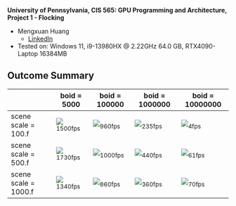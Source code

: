 **University of Pennsylvania, CIS 565: GPU Programming and Architecture,
Project 1 - Flocking**

* Mengxuan Huang
  * [LinkedIn](https://www.linkedin.com/in/mengxuan-huang-52881624a/)
* Tested on: Windows 11, i9-13980HX @ 2.22GHz 64.0 GB, RTX4090-Laptop 16384MB

## Outcome Summary
||boid = 5000 |boid = 100000|boid = 1000000|boid = 10000000|
|------------- |-------------|-------------|-------------|-------------|
|scene scale = 100.f|![](https://media.giphy.com/media/SUBgjPfontNnvh7cnQ/giphy.gif)<sub>1500fps</sub>|![](https://media.giphy.com/media/v1.Y2lkPTc5MGI3NjExM3F1ZDF0ODEwMTl3c3o2OHM3aXg1c2l2bjVmNXZzMW82Y2FycWJwNyZlcD12MV9pbnRlcm5hbF9naWZfYnlfaWQmY3Q9Zw/5NPWXIu5iu7zIBWT9x/giphy.gif)<sub>960fps</sub>|![](https://media.giphy.com/media/v1.Y2lkPTc5MGI3NjExZ2d0N21jMjZjYW0wOW05dDNrNHI2MjYwZWR6ZXNrd3cwN2c2ZzB3YiZlcD12MV9pbnRlcm5hbF9naWZfYnlfaWQmY3Q9Zw/Fc5eFrtbwvt2F7VsVB/giphy.gif)<sub>235fps</sub>|![](https://media.giphy.com/media/v1.Y2lkPTc5MGI3NjExN3NrZDR3amh1bWJ4ZGY3Y3JnbXAzM21rM2N0eXV5NHh5MnZ1OXFscCZlcD12MV9pbnRlcm5hbF9naWZfYnlfaWQmY3Q9Zw/GMCl577c5DQoZyvaPP/giphy.gif)<sub>4fps</sub>|
|scene scale = 500.f|![](https://media.giphy.com/media/v1.Y2lkPTc5MGI3NjExYWh5MG5mdmR5eXdwMnhuMDJzMmp6ejlkZmFweXQ1eTJyN2I2ajZ5NiZlcD12MV9pbnRlcm5hbF9naWZfYnlfaWQmY3Q9Zw/KkHsfVquKqJAfSAzje/giphy.gif)<sub>1730fps</sub>|![](https://media.giphy.com/media/v1.Y2lkPTc5MGI3NjExazZxZ3I4ZGp6YjN1YXFxbDd3Z3kwYW55enQ3NXdhejZvc2lhb25sdCZlcD12MV9pbnRlcm5hbF9naWZfYnlfaWQmY3Q9Zw/43LRlI3E7ydi5Nh4wp/giphy.gif)<sub>1000fps</sub>|![](https://media.giphy.com/media/v1.Y2lkPTc5MGI3NjExeW10ODRhZjZzb3V4N3VkcW9lb2g3dmVzcnFjcXFvOXMwcTdoNWNoYSZlcD12MV9pbnRlcm5hbF9naWZfYnlfaWQmY3Q9Zw/bvmQVluk06nMKxAo0l/giphy.gif)<sub>440fps</sub>|![](https://media.giphy.com/media/v1.Y2lkPTc5MGI3NjExNXh1Mnp1ejkyanZtZGMycmNxdXRma3AycmJ6OXJidjdjNHN2b3JmOSZlcD12MV9pbnRlcm5hbF9naWZfYnlfaWQmY3Q9Zw/zI0TgdgozKtym2oH9S/giphy.gif)<sub>61fps</sub>|
|scene scale = 1000.f|![](https://media.giphy.com/media/v1.Y2lkPTc5MGI3NjExbmJ1ZGZ6bndycHlwYmg1dm9kOGFuNG9ndTk4eHZuamU4d3FnaTlmeCZlcD12MV9pbnRlcm5hbF9naWZfYnlfaWQmY3Q9Zw/75R7lnhJ6rrTHZ7ZIH/giphy.gif)<sub>1340fps</sub>|![](https://media.giphy.com/media/v1.Y2lkPTc5MGI3NjExYTA4cjJ2cnJ1d2d5ZDE3OXRvd3Jtb2IxZGU5eWRiZGlmc2t2NHVsZSZlcD12MV9pbnRlcm5hbF9naWZfYnlfaWQmY3Q9Zw/8sKQXgKH2PavU2C7pJ/giphy.gif)<sub>860fps</sub>|![](https://media.giphy.com/media/v1.Y2lkPTc5MGI3NjExaGQ3dDFyZ2R3M3NlMXpxczhhdWJmMGZwNm8wbHJnZW91Z29pMmJ6NiZlcD12MV9pbnRlcm5hbF9naWZfYnlfaWQmY3Q9Zw/dISEHcsxl8j2qHkgKS/giphy.gif)<sub>360fps</sub>|![](https://media.giphy.com/media/v1.Y2lkPTc5MGI3NjExeHQ4cjZja2hnc3U1NjhqZDVlNWd4azMzaHUzcWpvdjI1OW02ZDFtOSZlcD12MV9pbnRlcm5hbF9naWZfYnlfaWQmY3Q9Zw/eFMAD5GMCSn32BdmMR/giphy.gif)<sub>70fps</sub>|
